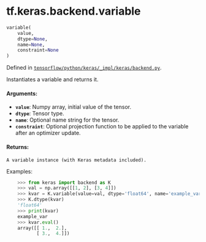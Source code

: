 <div itemscope itemtype="http://developers.google.com/ReferenceObject">
<meta itemprop="name" content="tf.keras.backend.variable" />
</div>

# tf.keras.backend.variable

``` python
variable(
    value,
    dtype=None,
    name=None,
    constraint=None
)
```



Defined in [`tensorflow/python/keras/_impl/keras/backend.py`](https://www.tensorflow.org/code/tensorflow/python/keras/_impl/keras/backend.py).

Instantiates a variable and returns it.

#### Arguments:

* <b>`value`</b>: Numpy array, initial value of the tensor.
* <b>`dtype`</b>: Tensor type.
* <b>`name`</b>: Optional name string for the tensor.
* <b>`constraint`</b>: Optional projection function to be
        applied to the variable after an optimizer update.


#### Returns:

    A variable instance (with Keras metadata included).

Examples:
```python
    >>> from keras import backend as K
    >>> val = np.array([[1, 2], [3, 4]])
    >>> kvar = K.variable(value=val, dtype='float64', name='example_var')
    >>> K.dtype(kvar)
    'float64'
    >>> print(kvar)
    example_var
    >>> kvar.eval()
    array([[ 1.,  2.],
           [ 3.,  4.]])
```